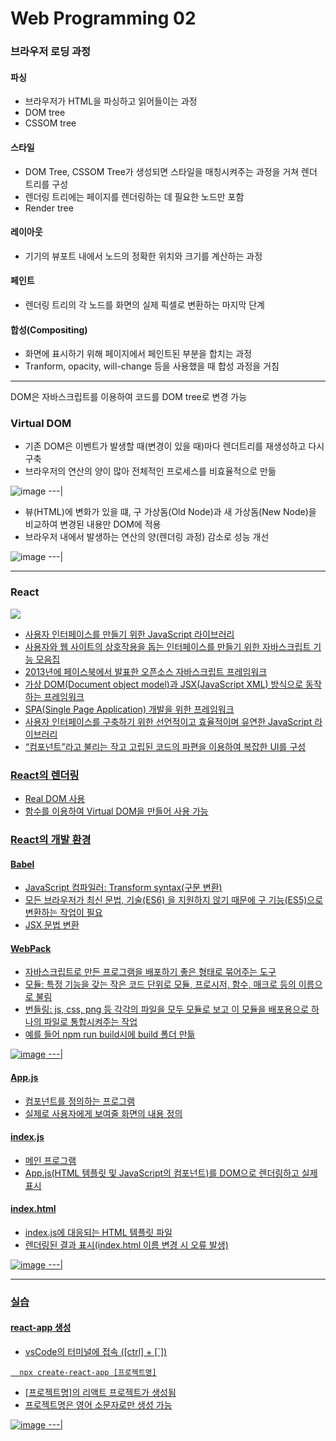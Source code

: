 # Web Programming 02

### 브라우저 로딩 과정
#### 파싱
- 브라우저가 HTML을 파싱하고 읽어들이는 과정
- DOM tree
- CSSOM tree
#### 스타일
- DOM Tree, CSSOM Tree가 생성되면 스타일을 매칭시켜주는 과정을 거쳐 렌더 트리를 구성
- 렌더링 트리에는 페이지를 렌더링하는 데 필요한 노드만 포함
- Render tree
#### 레이아웃
- 기기의 뷰포트 내에서 노드의 정확한 위치와 크기를 계산하는 과정
#### 페인트
- 렌더링 트리의 각 노드를 화면의 실제 픽셀로 변환하는 마지막 단계
#### 합성(Compositing)
- 화면에 표시하기 위해 페이지에서 페인트된 부분을 합치는 과정
- Tranform, opacity, will-change 등을 사용했을 때 합성 과정을 거침

---

DOM은 자바스크립트를 이용하여 코드를 DOM tree로 변경 가능</br>

### Virtual DOM

- 기존 DOM은 이벤트가 발생할 때(변경이 있을 때)마다 렌더트리를 재생성하고 다시 구축
- 브라우저의 연산의 양이 많아 전체적인 프로세스를 비효율적으로 만듦

![image](https://github.com/Gnyo/React/assets/102850495/7209b25e-5d04-4675-a4a5-cb90728c8711)
---|

- 뷰(HTML)에 변화가 있을 떄, 구 가상돔(Old Node)과 새 가상돔(New Node)을 비교하여 변경된 내용만 DOM에 적용
- 브라우저 내에서 발생하는 연산의 양(렌더링 과정) 감소로 성능 개선

![image](https://github.com/Gnyo/React/assets/102850495/90edd4ba-d12d-4d2c-b0cd-bf6d4f8ca1e3)
---|

---
### React
<a href="https://react.dev/" target="_blank"> <img src="https://img.shields.io/badge/react-20232a.svg?style=for-the-badge&logo=react&logoColor=61DAFB"/>
- 사용자 인터페이스를 만들기 위한 JavaScript 라이브러리
- 사용자와 웹 사이트의 상호작용을 돕는 인터페이스를 만들기 위한 자바스크립트 기능 모음집
- 2013년에 페이스북에서 발표한 오픈소스 자바스크립트 프레임워크
- 가상 DOM(Document object model)과 JSX(JavaScript XML) 방식으로 동작하는 프레임워크
- SPA(Single Page Application) 개발을 위한 프레임워크
- 사용자 인터페이스를 구축하기 위한 선언적이고 효율적이며 유연한 JavaScript 라이브러리
- “컴포넌트”라고 불리는 작고 고립된 코드의 파편을 이용하여 복잡한 UI를 구성
  
### React의 렌더링
- Real DOM 사용
- 함수를 이용하여 Virtual DOM을 만들어 사용 가능

### React의 개발 환경
#### Babel
- JavaScript 컴파일러: Transform syntax(구문 변환)
- 모든 브라우저가 최신 문법, 기술(ES6) 을 지원하지 않기 때문에 구 기능(ES5)으로 변환하는 작업이 필요
- JSX 문법 변환

#### WebPack
- 자바스크립트로 만든 프로그램을 배포하기 좋은 형태로 묶어주는 도구
- 모듈: 특정 기능을 갖는 작은 코드 단위로 모듈, 프로시저, 함수, 매크로 등의 이름으로 불림
- 번들링: js, css, png 등 각각의 파일을 모두 모듈로 보고 이 모듈을 배포용으로 하나의 파일로 통합시켜주는 작업
- 예를 들어 npm run build시에 build 폴더 만듦

![image](https://github.com/Gnyo/React/assets/102850495/87984ff0-2bc2-4efc-a3c0-2e12029d763b)
---|


#### App.js
- 컴포넌트를 정의하는 프로그램
- 실제로 사용자에게 보여줄 화면의 내용 정의
#### index.js
- 메인 프로그램
- App.js(HTML 템플릿 및 JavaScript의 컴포넌트)를 DOM으로 렌더링하고 실제 표시
#### index.html
- index.js에 대응되는 HTML 템플릿 파일
- 렌더링된 결과 표시(index.html 이름 변경 시 오류 발생)
  
![image](https://github.com/Gnyo/React/assets/102850495/c1bf8adf-ba24-458a-986b-6e81740d6d39)
---|

---
### 실습

#### react-app 생성
- vsCode의 터미널에 접속 ([ctrl] + [`])
```
  npx create-react-app [프로젝트명]
```
- [프로젝트명]의 리액트 프로젝트가 생성됨
- 프로젝트명은 영어 소문자로만 생성 가능

![image](https://github.com/user-attachments/assets/0c2b952d-b52c-4e2f-b014-18e9ad135a6a)
---|



